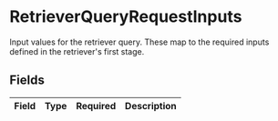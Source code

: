 # RetrieverQueryRequestInputs

Input values for the retriever query. These map to the required inputs defined in the retriever's first stage.


## Fields

| Field       | Type        | Required    | Description |
| ----------- | ----------- | ----------- | ----------- |